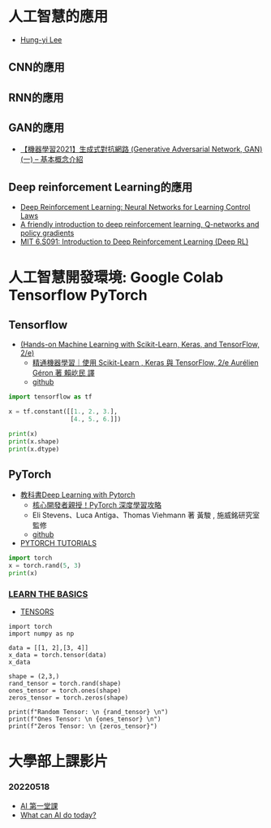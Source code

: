 # 人工智慧的應用
- [Hung-yi Lee](https://www.youtube.com/c/HungyiLeeNTU)

## CNN的應用
## RNN的應用
## GAN的應用

- [【機器學習2021】生成式對抗網路 (Generative Adversarial Network, GAN) (一) – 基本概念介紹](https://www.youtube.com/watch?v=4OWp0wDu6Xw)
## Deep reinforcement Learning的應用
- [Deep Reinforcement Learning: Neural Networks for Learning Control Laws](https://www.youtube.com/watch?v=IUiKAD6cuTA)
- [A friendly introduction to deep reinforcement learning, Q-networks and policy gradients](https://www.youtube.com/watch?v=SgC6AZss478)
- [MIT 6.S091: Introduction to Deep Reinforcement Learning (Deep RL)](https://www.youtube.com/watch?v=zR11FLZ-O9M)

# 人工智慧開發環境: Google Colab   Tensorflow PyTorch

## Tensorflow 
- [(Hands-on Machine Learning with Scikit-Learn, Keras, and TensorFlow, 2/e)]()
  - [精通機器學習｜使用 Scikit-Learn , Keras 與 TensorFlow, 2/e  Aurélien Géron 著 賴屹民 譯](https://www.tenlong.com.tw/products/9789865024345?list_name=srh)
  - [github](https://github.com/ageron/handson-ml2)
```python
import tensorflow as tf

x = tf.constant([[1., 2., 3.],
                 [4., 5., 6.]])

print(x)
print(x.shape)
print(x.dtype)
```
## PyTorch
- [教科書Deep Learning with Pytorch](https://www.manning.com/books/deep-learning-with-pytorch)
  - [核心開發者親授！PyTorch 深度學習攻略](https://www.tenlong.com.tw/products/9789863126737?list_name=srh)
  - Eli Stevens、Luca Antiga、Thomas Viehmann 著 黃駿 , 施威銘研究室 監修
  - [github](https://github.com/deep-learning-with-pytorch/dlwpt-code)
- [PYTORCH TUTORIALS](https://pytorch.org/tutorials/index.html)
```PYTHON
import torch
x = torch.rand(5, 3)
print(x)
```
### [LEARN THE BASICS](https://pytorch.org/tutorials/beginner/basics/intro.html)
- [TENSORS](https://pytorch.org/tutorials/beginner/basics/tensorqs_tutorial.html)
```
import torch
import numpy as np

data = [[1, 2],[3, 4]]
x_data = torch.tensor(data)
x_data

shape = (2,3,)
rand_tensor = torch.rand(shape)
ones_tensor = torch.ones(shape)
zeros_tensor = torch.zeros(shape)

print(f"Random Tensor: \n {rand_tensor} \n")
print(f"Ones Tensor: \n {ones_tensor} \n")
print(f"Zeros Tensor: \n {zeros_tensor}")
```
# 大學部上課影片

### 20220518
- [AI 第一堂課](https://youtu.be/rLx7wMWAH7g)
- [What can AI do today? ](https://youtu.be/HxfMbrolH4g)
